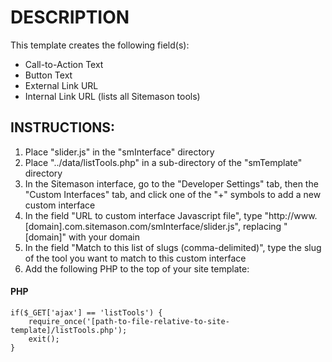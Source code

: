 # DESCRIPTION

This template creates the following field(s):

* Call-to-Action Text
* Button Text
* External Link URL
* Internal Link URL (lists all Sitemason tools)


## INSTRUCTIONS:

1. Place "slider.js" in the "smInterface" directory
2. Place "../data/listTools.php" in a sub-directory of the "smTemplate" directory
3. In the Sitemason interface, go to the "Developer Settings" tab, then the "Custom Interfaces" tab, and click one of the "+" symbols to add a new custom interface
4. In the field "URL to custom interface Javascript file", type "http://www.[domain].com.sitemason.com/smInterface/slider.js", replacing "[domain]" with your domain
5. In the field "Match to this list of slugs (comma-delimited)", type the slug of the tool you want to match to this custom interface
6. Add the following PHP to the top of your site template:

#### PHP
	if($_GET['ajax'] == 'listTools') {
		require_once('[path-to-file-relative-to-site-template]/listTools.php');
		exit();
	}